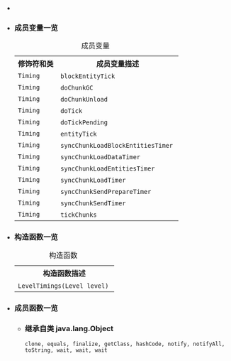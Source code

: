 <div class="summary">
<ul class="blockList">
<li class="blockList">  
<li class="blockList"><a name="field.summary">
<!--   -->
</a>
<h3>成员变量一览</h3>
<table class="memberSummary" border="0" cellpadding="3" cellspacing="0" summary="Field Summary table, listing fields, and an explanation">
<caption><span>成员变量</span><span class="tabEnd"> </span></caption>
<tr>
<th>修饰符和类</th>
<th>成员变量描述</th>
</tr>
<tr class="altColor">
<td class="colFirst"><code><a  title="class in co.aikar.timings">Timing</a></code></td>
<td class="colLast"><code><span class="memberNameLink"><a >blockEntityTick</a></span></code> </td>
</tr>
<tr class="rowColor">
<td class="colFirst"><code><a  title="class in co.aikar.timings">Timing</a></code></td>
<td class="colLast"><code><span class="memberNameLink"><a >doChunkGC</a></span></code> </td>
</tr>
<tr class="altColor">
<td class="colFirst"><code><a  title="class in co.aikar.timings">Timing</a></code></td>
<td class="colLast"><code><span class="memberNameLink"><a >doChunkUnload</a></span></code> </td>
</tr>
<tr class="rowColor">
<td class="colFirst"><code><a  title="class in co.aikar.timings">Timing</a></code></td>
<td class="colLast"><code><span class="memberNameLink"><a >doTick</a></span></code> </td>
</tr>
<tr class="altColor">
<td class="colFirst"><code><a  title="class in co.aikar.timings">Timing</a></code></td>
<td class="colLast"><code><span class="memberNameLink"><a >doTickPending</a></span></code> </td>
</tr>
<tr class="rowColor">
<td class="colFirst"><code><a  title="class in co.aikar.timings">Timing</a></code></td>
<td class="colLast"><code><span class="memberNameLink"><a >entityTick</a></span></code> </td>
</tr>
<tr class="altColor">
<td class="colFirst"><code><a  title="class in co.aikar.timings">Timing</a></code></td>
<td class="colLast"><code><span class="memberNameLink"><a >syncChunkLoadBlockEntitiesTimer</a></span></code> </td>
</tr>
<tr class="rowColor">
<td class="colFirst"><code><a  title="class in co.aikar.timings">Timing</a></code></td>
<td class="colLast"><code><span class="memberNameLink"><a >syncChunkLoadDataTimer</a></span></code> </td>
</tr>
<tr class="altColor">
<td class="colFirst"><code><a  title="class in co.aikar.timings">Timing</a></code></td>
<td class="colLast"><code><span class="memberNameLink"><a >syncChunkLoadEntitiesTimer</a></span></code> </td>
</tr>
<tr class="rowColor">
<td class="colFirst"><code><a  title="class in co.aikar.timings">Timing</a></code></td>
<td class="colLast"><code><span class="memberNameLink"><a >syncChunkLoadTimer</a></span></code> </td>
</tr>
<tr class="altColor">
<td class="colFirst"><code><a  title="class in co.aikar.timings">Timing</a></code></td>
<td class="colLast"><code><span class="memberNameLink"><a >syncChunkSendPrepareTimer</a></span></code> </td>
</tr>
<tr class="rowColor">
<td class="colFirst"><code><a  title="class in co.aikar.timings">Timing</a></code></td>
<td class="colLast"><code><span class="memberNameLink"><a >syncChunkSendTimer</a></span></code> </td>
</tr>
<tr class="altColor">
<td class="colFirst"><code><a  title="class in co.aikar.timings">Timing</a></code></td>
<td class="colLast"><code><span class="memberNameLink"><a >tickChunks</a></span></code> </td>
</tr>
</table>
</li>
</ul>
<!-- ======== CONSTRUCTOR SUMMARY ======== -->
<ul class="blockList">
<li class="blockList"><a name="constructor.summary">
<!--   -->
</a>
<h3>构造函数一览</h3>
<table class="memberSummary" border="0" cellpadding="3" cellspacing="0" summary="Constructor Summary table, listing constructors, and an explanation">
<caption><span>构造函数</span><span class="tabEnd"> </span></caption>
<tr>
<th>构造函数描述</th>
</tr>
<tr class="altColor">
<td class="colOne"><code><span class="memberNameLink"><a >LevelTimings</a></span>(<a  title="class in cn.nukkit.level">Level</a> level)</code> </td>
</tr>
</table>
</li>
</ul>
<!-- ========== METHOD SUMMARY =========== -->
<ul class="blockList">
<li class="blockList"><a name="method.summary">
<!--   -->
</a>
<h3>成员函数一览</h3>
<ul class="blockList">
<li class="blockList"><a name="methods.inherited.from.class.java.lang.Object">
<!--   -->
</a>
<h3>继承自类 java.lang.<a  title="class or interface in java.lang">Object</a></h3>
<code><a  title="class or interface in java.lang">clone</a>, <a  title="class or interface in java.lang">equals</a>, <a  title="class or interface in java.lang">finalize</a>, <a  title="class or interface in java.lang">getClass</a>, <a  title="class or interface in java.lang">hashCode</a>, <a  title="class or interface in java.lang">notify</a>, <a  title="class or interface in java.lang">notifyAll</a>, <a  title="class or interface in java.lang">toString</a>, <a  title="class or interface in java.lang">wait</a>, <a  title="class or interface in java.lang">wait</a>, <a  title="class or interface in java.lang">wait</a></code></li>
</ul>
</li>
</ul>
</li>
</ul>
</div>
